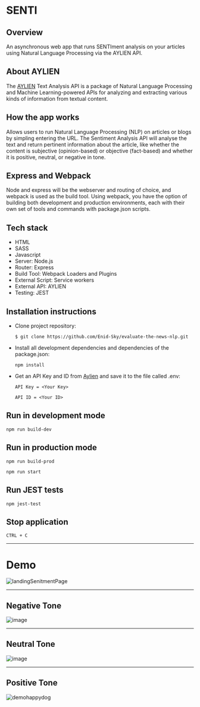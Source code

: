 # SENTI

## Overview

An asynchronous web app that runs SENTIment analysis on your articles using Natural Language Processing via the AYLIEN API.

## About AYLIEN

The [AYLIEN](https://docs.aylien.com/textapi/endpoints/#sentiment-analysis) Text Analysis API is a package of Natural Language Processing and Machine Learning-powered APIs for analyzing and extracting various kinds of information from textual content. 

## How the app works

Allows users to run Natural Language Processing (NLP) on articles or blogs by simpling entering the URL. The Sentiment Analysis API will analyse the text and return pertinent information about the article, like whether the content is subjective (opinion-based) or objective (fact-based) and whether it is positive, neutral, or negative in tone. 

## Express and Webpack

Node and express will be the webserver and routing of choice, and webpack is used as the build tool. Using webpack, you have the option of building both development and production environments, each with their own set of tools and commands with package.json scripts.

## Tech stack

- HTML
- SASS
- Javascript
- Server: Node.js
- Router: Express
- Build Tool: Webpack Loaders and Plugins
- External Script: Service workers
- External API: AYLIEN
- Testing: JEST

## Installation instructions

- Clone project repository:

  `$ git clone https://github.com/Enid-Sky/evaluate-the-news-nlp.git`

- Install all development dependencies and dependencies of the package.json:

  `npm install`

- Get an API Key and ID from [Aylien](https://docs.aylien.com/textapi/#getting-started) and save it to the file called .env:

  `API Key = <Your Key>`
  
  `API ID = <Your ID>`

## Run in development mode

`npm run build-dev`

## Run in production mode

`npm run build-prod`

`npm run start`

## Run JEST tests

`npm jest-test`

## Stop application

`CTRL + C`
  
*****

# Demo
![landingSenitmentPage](https://user-images.githubusercontent.com/43654264/93803077-2dad9300-fbf9-11ea-8623-81cf0d045473.JPG)

*****
## Negative Tone
![image](https://user-images.githubusercontent.com/43654264/93034014-7eb3fa80-f5ed-11ea-9b19-c5407f63ae3c.png)

*****
## Neutral Tone
![image](https://user-images.githubusercontent.com/43654264/93034141-ecf8bd00-f5ed-11ea-81c2-002089c362ee.png)

*****
## Positive Tone
![demohappydog](https://user-images.githubusercontent.com/43654264/93823053-04e7c680-fc16-11ea-9a4b-ef73c927f4b2.JPG)



